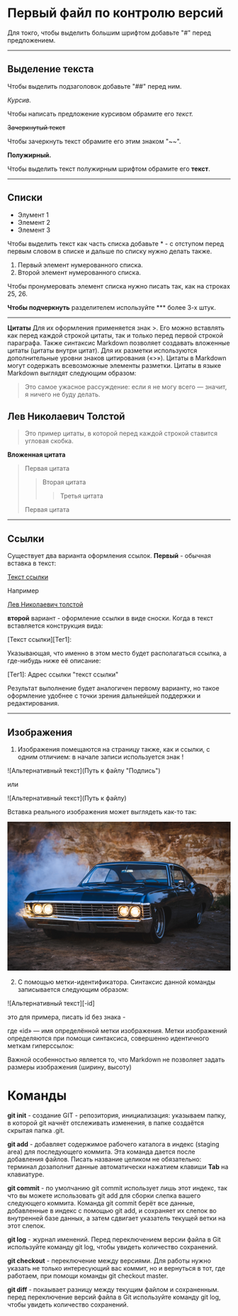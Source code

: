 # Первый файл по контролю версий

Для токго, чтобы выделить большим шрифтом добавьте "#" перед предложением.
******

## Выделение текста

Чтобы выделить подзаголовок добавьте "##" перед ним.

*Курсив.*

Чтобы написать предложение курсивом обрамите его *текст.*

~~Зачеркнутый текст~~

Чтобы зачеркнуть текст обрамите его этим знаком "~~". 

**Полужирный.**

Чтобы выделить текст полужирным шрифтом обрамите его **текст**.
****

## Списки

* Элумент 1
* Элемент 2
* Элемент 3

Чтобы выделить текст как часть списка добавьте * - с отступом перед первым словом в списке и дальше по списку нужно делать также.

1. Первый элемент нумерованного списка.
2. Второй элемент нумерованного списка.

Чтобы пронумеровать элемент списка нужно писать так, как на строках 25, 26.

**Чтобы подчеркнуть** разделителем используйте *** более 3-х штук.
**************

**Цитаты** Для их оформления применяется знак >. Его можно вставлять как перед каждой строкой цитаты, так и только перед первой строкой параграфа. Также синтаксис Markdown позволяет создавать вложенные цитаты (цитаты внутри цитат). Для их разметки используются дополнительные уровни знаков цитирования («>»). Цитаты в Markdown могут содержать всевозможные элементы разметки. Цитаты в языке Markdown выглядят следующим образом:

>Это самое ужасное рассуждение: если я не могу всего — значит, я ничего не буду делать.

## Лев Николаевич Толстой

>Это пример цитаты,
>в которой перед каждой строкой
>ставится угловая скобка.

**Вложенная цитата**

> Первая цитата
>> Вторая цитата
>>> Третья цитата
>
>Первая цитата

*******************

## Ссылки

Существует два варианта оформления ссылок. **Первый** - обычная вставка в текст:

[Текст ссылки](адрес "Описание")

Например

[Лев Николаевич толстой]("https://ru.wikipedia.org/wiki/%D0%A2%D0%BE%D0%BB%D1%81%D1%82%D0%BE%D0%B9,_%D0%9B%D0%B5%D0%B2_%D0%9D%D0%B8%D0%BA%D0%BE%D0%BB%D0%B0%D0%B5%D0%B2%D0%B8%D1%87")

**второй** вариант - оформление ссылки в виде сноски. Когда в текст вставляется конструкция вида:

[Текст ссылки][Тег1]:

Указывающая, что именно в этом место будет располагаться ссылка, а где-нибудь ниже её описание:

[Тег1]: Адрес ссылки "текст ссылки"

Результат выполнение будет аналогичен первому варианту, но такое оформление удобнее с точки зрения дальнейшей поддержки и редактирования.
****

## Изображения

1. Изображения помещаются на страницу также, как и ссылки, с одним отличием: в начале записи используется знак !

![Альтернативный текст](Путь к файлу "Подпись")

или

![Альтернативный текст](Путь к файлу)

Вставка реального изображения может выглядеть как-то так:

![Car](chevrolet-impala-1967-19.jpg "Chevrolet Impala 1967")

2. С помощью метки-идентификатора. Синтаксис данной команды записывается следующим образом:

![Альтернативный текст][-id]   

это для примера, писать id без знака -

где «id» — имя определённой метки изображения. Метки изображений определяются при помощи синтаксиса, совершенно идентичного меткам гиперссылок:

[id]: путь/к/изображению "Необязательная подсказка"

Важной особенностью является то, что Markdown не позволяет задать размеры изображения (ширину, высоту)

# Команды

**git init** - создание GIT - репозитория, инициализация: указываем папку, в которой
git начнёт отслеживать изменения, в папке создаётся скрытая папка .git.

**git add** - добавляет содержимое рабочего каталога 
в индекс (staging area) для последующего коммита. Эта команда дается после добавления файлов. Писать название целиком не обязательно: терминал дозаполнит данные автоматически нажатием клавиши **Tab** на клавиатуре.

**git commit** - по умолчанию git commit использует лишь этот индекс, так что вы можете использовать git add для сборки слепка вашего следующего коммита. Команда git commit берёт все данные, добавленные в индекс с помощью git add, и сохраняет их слепок во внутренней базе данных, а затем сдвигает указатель текущей ветки на этот слепок.

**git log** - журнал именений. Перед переключением версии файла в Git
используйте команду git log, чтобы увидеть количество сохранений.

**git checkout** - переключение между версиями. Для работы нужно указать не только
интересующий вас коммит, но и вернуться в тот, где работаем, при помощи команды git checkout master.

**git diff** - покаывает разницу между текущим файлом и сохраненным. перед переключение версий файла в Git используйте команду git log, чтобы увидеть количество сохранений.